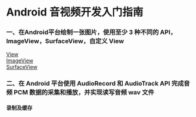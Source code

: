 # Android 音视频开发入门指南
### 一、在Android平台绘制一张图片，使用至少 3 种不同的 API，ImageView，SurfaceView，自定义 View
[View](https://github.com/fengliang1992/MyVideoPlayer/blob/master/demo01/src/main/java/com/fltry/demo01/MyImageView.java)<br>
[ImageView](https://github.com/fengliang1992/MyVideoPlayer/blob/master/demo01/src/main/res/layout/activity_demo1.xml)<br>
[SurfaceView](https://github.com/fengliang1992/MyVideoPlayer/blob/master/demo01/src/main/java/com/fltry/demo01/MySurfaceView.java)
### 二、在 Android 平台使用 AudioRecord 和 AudioTrack API 完成音频 PCM 数据的采集和播放，并实现读写音频 wav 文件
#### 录制及缓存

